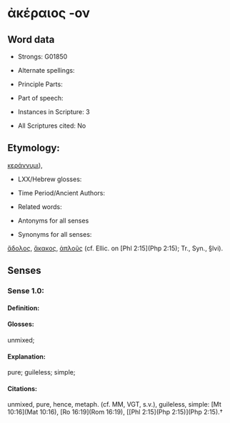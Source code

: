 # ἀκέραιος -ον

<!-- Status: S2=NeedsEdits -->
<!-- Lexica used for edits:   -->

## Word data

* Strongs: G01850

* Alternate spellings:



* Principle Parts: 


* Part of speech: 


* Instances in Scripture: 3

* All Scriptures cited: No

## Etymology: 

[κεράννυμι]()),

* LXX/Hebrew glosses: 


* Time Period/Ancient Authors: 


* Related words: 

* Antonyms for all senses

* Synonyms for all senses: 

 [ἄδολος](), [ἄκακος](), [ἁπλοῦς]() (cf. Ellic. on [Phl 2:15](Php 2:15); Tr., Syn., §lvi).

## Senses 


### Sense  1.0: 

#### Definition: 

#### Glosses: 

unmixed; 

#### Explanation: 

pure; 
guileless; 
simple; 

#### Citations: 

unmixed, pure, hence, metaph. (cf. MM, VGT, s.v.), guileless, simple: [Mt 10:16](Mat 10:16), [Ro 16:19](Rom 16:19), [[Phl 2:15](Php 2:15)](Php 2:15).†
